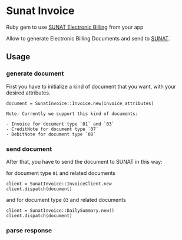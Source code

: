 # Sunat Invoice
Ruby gem to use [SUNAT Electronic Billing](http://cpe.sunat.gob.pe/factura-desde-los-sistemas-del-contribuyente) from your app

Allow to generate Electronic Billing Documents and send to [SUNAT](http://www.sunat.gob.pe).

## Usage

### generate document

First you have to initialize a kind of document that you want, with your
desired attributes.

```
document = SunatInvoice::Invoice.new(invoice_attributes)
```

```
Note: Currently we support this kind of documents:

- Invoice for document type `01` and `03`
- CreditNote for document type `07`
- DebitNote for document type `08`
```

### send document

After that, you have to send the document to SUNAT in this way:

for document type `01` and related documents

```
client = SunatInvoice::InvoiceClient.new
client.dispatch(document)
```

and for document type `03` and related documents

```
client = SunatInvoice::DailySummary.new()
client.dispatch(document)
```


### parse response
